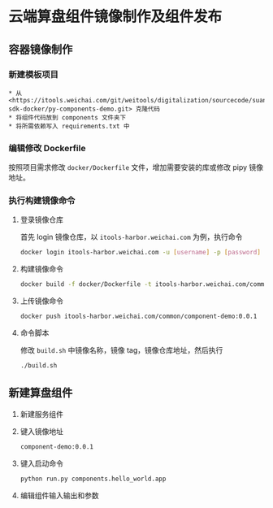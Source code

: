 # 云端算盘组件镜像制作及组件发布

## 容器镜像制作

### 新建模板项目
    * 从 <https://itools.weichai.com/git/weitools/digitalization/sourcecode/suanpan-sdk-docker/py-components-demo.git> 克隆代码
    * 将组件代码放到 components 文件夹下
    * 将所需依赖写入 requirements.txt 中

### 编辑修改 Dockerfile

按照项目需求修改 `docker/Dockerfile` 文件，增加需要安装的库或修改 pipy 镜像地址。

### 执行构建镜像命令

1. 登录镜像仓库
    
    首先 login 镜像仓库，以 `itools-harbor.weichai.com` 为例，执行命令

    ```bash
    docker login itools-harbor.weichai.com -u [username] -p [password]
    ```

2. 构建镜像命令

    ```bash
    docker build -f docker/Dockerfile -t itools-harbor.weichai.com/common/component-demo:0.0.1 .
    ```

3. 上传镜像命令

    ```bash
    docker push itools-harbor.weichai.com/common/component-demo:0.0.1
    ```

4. 命令脚本

    修改 `build.sh` 中镜像名称，镜像 tag，镜像仓库地址，然后执行

    ```bash
    ./build.sh
    ```

## 新建算盘组件

1. 新建服务组件

2. 键入镜像地址
    ```bash
    component-demo:0.0.1
    ```

3. 键入启动命令
    ```bash
    python run.py components.hello_world.app
    ```

4. 编辑组件输入输出和参数
